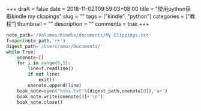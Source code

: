 +++ 
draft = false
date = 2018-11-02T09:59:03+08:00
title = "使用python获取kindle my clippings"
slug = "" 
tags = ["kindle", "python"]
categories = ["教程"]
thumbnail = "<no value>"
description = ""
comments = true
+++


```py
note_path='/Volumes/Kindle/documents/My Clippings.txt'
f=open(note_path,'r+')
digest_path='/Users/amor/Documents/'
while True:
    onenote=[]
    for i in range(0,5):
        line=f.readline()
        if not line:
            exit()
        onenote.append(line)
    book_note=open('%s%s.txt'%(digest_path,onenote[0]),'a+')
    book_note.write(onenote[3]+'\n')
    book_note.close()
```